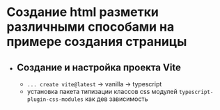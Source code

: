 # Создание html разметки различными способами на примере создания страницы

- ## Создание и настройка проекта Vite

  - `... create vite@latest` -> vanilla -> typescript
  - установка пакета типизации классов css модулей `typescript-plugin-css-modules` как дев зависимость
